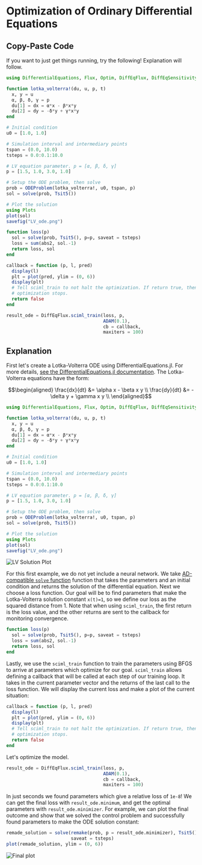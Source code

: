 # Optimization of Ordinary Differential Equations

## Copy-Paste Code

If you want to just get things running, try the following! Explanation will
follow.

```julia
using DifferentialEquations, Flux, Optim, DiffEqFlux, DiffEqSensitivity, Plots

function lotka_volterra!(du, u, p, t)
  x, y = u
  α, β, δ, γ = p
  du[1] = dx = α*x - β*x*y
  du[2] = dy = -δ*y + γ*x*y
end

# Initial condition
u0 = [1.0, 1.0]

# Simulation interval and intermediary points
tspan = (0.0, 10.0)
tsteps = 0.0:0.1:10.0

# LV equation parameter. p = [α, β, δ, γ]
p = [1.5, 1.0, 3.0, 1.0]

# Setup the ODE problem, then solve
prob = ODEProblem(lotka_volterra!, u0, tspan, p)
sol = solve(prob, Tsit5())

# Plot the solution
using Plots
plot(sol)
savefig("LV_ode.png")

function loss(p)
  sol = solve(prob, Tsit5(), p=p, saveat = tsteps)
  loss = sum(abs2, sol.-1)
  return loss, sol
end

callback = function (p, l, pred)
  display(l)
  plt = plot(pred, ylim = (0, 6))
  display(plt)
  # Tell sciml_train to not halt the optimization. If return true, then
  # optimization stops.
  return false
end

result_ode = DiffEqFlux.sciml_train(loss, p,
                                    ADAM(0.1),
                                    cb = callback,
                                    maxiters = 100)
```

## Explanation

First let's create a Lotka-Volterra ODE using DifferentialEquations.jl. For
more details, [see the DifferentialEquations.jl documentation](http://docs.juliadiffeq.org/dev/). The Lotka-Volterra equations have the form:

```math
\begin{aligned}
\frac{dx}{dt} &= \alpha x - \beta x y      \\
\frac{dy}{dt} &= -\delta y + \gamma x y    \\
\end{aligned}
```

```julia
using DifferentialEquations, Flux, Optim, DiffEqFlux, DiffEqSensitivity, Plots

function lotka_volterra!(du, u, p, t)
  x, y = u
  α, β, δ, γ = p
  du[1] = dx = α*x - β*x*y
  du[2] = dy = -δ*y + γ*x*y
end

# Initial condition
u0 = [1.0, 1.0]

# Simulation interval and intermediary points
tspan = (0.0, 10.0)
tsteps = 0.0:0.1:10.0

# LV equation parameter. p = [α, β, δ, γ]
p = [1.5, 1.0, 3.0, 1.0]

# Setup the ODE problem, then solve
prob = ODEProblem(lotka_volterra!, u0, tspan, p)
sol = solve(prob, Tsit5())

# Plot the solution
using Plots
plot(sol)
savefig("LV_ode.png")
```

![LV Solution Plot](https://user-images.githubusercontent.com/1814174/51388169-9a07f300-1af6-11e9-8c6c-83c41e81d11c.png)

For this first example, we do not yet include a neural network. We take
[AD-compatible `solve`
function](https://docs.juliadiffeq.org/latest/analysis/sensitivity/) function
that takes the parameters and an initial condition and returns the solution of
the differential equation. Next we choose a loss function. Our goal will be to
find parameters that make the Lotka-Volterra solution constant `x(t)=1`, so we
define our loss as the squared distance from 1. Note that when using
`sciml_train`, the first return is the loss value, and the other returns are
sent to the callback for monitoring convergence.

```julia
function loss(p)
  sol = solve(prob, Tsit5(), p=p, saveat = tsteps)
  loss = sum(abs2, sol.-1)
  return loss, sol
end
```

Lastly, we use the `sciml_train` function to train the parameters using BFGS to
arrive at parameters which optimize for our goal. `sciml_train` allows defining
a callback that will be called at each step of our training loop. It takes in
the current parameter vector and the returns of the last call to the loss
function. We will display the current loss and make a plot of the current
situation:

```julia
callback = function (p, l, pred)
  display(l)
  plt = plot(pred, ylim = (0, 6))
  display(plt)
  # Tell sciml_train to not halt the optimization. If return true, then
  # optimization stops.
  return false
end
```

Let's optimize the model.

```julia
result_ode = DiffEqFlux.sciml_train(loss, p,
                                    ADAM(0.1),
                                    cb = callback,
                                    maxiters = 100)
```

In just seconds we found parameters which give a relative loss of `1e-8`! We can
get the final loss with `result_ode.minimum`, and get the optimal parameters
with `result_ode.minimizer`. For example, we can plot the final outcome and show
that we solved the control problem and successfully found parameters to make the
ODE solution constant:

```julia
remade_solution = solve(remake(prob, p = result_ode.minimizer), Tsit5(),      
                        saveat = tsteps)
plot(remade_solution, ylim = (0, 6))
```

![Final plot](https://user-images.githubusercontent.com/1814174/51399500-1f4dd080-1b14-11e9-8c9d-144f93b6eac2.gif)
